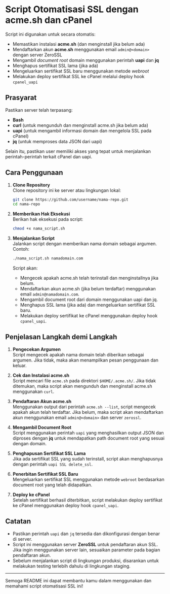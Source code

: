 # Script Otomatisasi SSL dengan acme.sh dan cPanel

Script ini digunakan untuk secara otomatis:
- Memastikan instalasi **acme.sh** (dan menginstall jika belum ada)
- Mendaftarkan akun **acme.sh** menggunakan email `admin@<domain>` dengan server ZeroSSL
- Mengambil *document root* domain menggunakan perintah **uapi** dan **jq**
- Menghapus sertifikat SSL lama (jika ada)
- Mengeluarkan sertifikat SSL baru menggunakan metode *webroot*
- Melakukan deploy sertifikat SSL ke cPanel melalui deploy hook `cpanel_uapi`

## Prasyarat

Pastikan server telah terpasang:
- **Bash**
- **curl** (untuk mengunduh dan menginstall acme.sh jika belum ada)
- **uapi** (untuk mengambil informasi domain dan mengelola SSL pada cPanel)
- **jq** (untuk memproses data JSON dari uapi)

Selain itu, pastikan user memiliki akses yang tepat untuk menjalankan perintah-perintah terkait cPanel dan uapi.

## Cara Penggunaan

1. **Clone Repository**  
   Clone repository ini ke server atau lingkungan lokal:
   ```bash
   git clone https://github.com/username/nama-repo.git
   cd nama-repo
   ```

2. **Memberikan Hak Eksekusi**  
   Berikan hak eksekusi pada script:
   ```bash
   chmod +x nama_script.sh
   ```

3. **Menjalankan Script**  
   Jalankan script dengan memberikan nama domain sebagai argumen.  
   Contoh:
   ```bash
   ./nama_script.sh namadomain.com
   ```

   Script akan:
   - Mengecek apakah acme.sh telah terinstall dan menginstallnya jika belum.
   - Mendaftarkan akun acme.sh (jika belum terdaftar) menggunakan email `admin@namadomain.com`.
   - Mengambil document root dari domain menggunakan uapi dan jq.
   - Menghapus SSL lama (jika ada) dan mengeluarkan sertifikat SSL baru.
   - Melakukan deploy sertifikat ke cPanel menggunakan deploy hook `cpanel_uapi`.

## Penjelasan Langkah demi Langkah

1. **Pengecekan Argumen**  
   Script mengecek apakah nama domain telah diberikan sebagai argumen. Jika tidak, maka akan menampilkan pesan penggunaan dan keluar.

2. **Cek dan Instalasi acme.sh**  
   Script mencari file `acme.sh` pada direktori `$HOME/.acme.sh/`. Jika tidak ditemukan, maka script akan mengunduh dan menginstall acme.sh menggunakan `curl`.

3. **Pendaftaran Akun acme.sh**  
   Menggunakan output dari perintah `acme.sh --list`, script mengecek apakah akun telah terdaftar. Jika belum, maka script akan mendaftarkan akun menggunakan email `admin@<domain>` dan server `zerossl`.

4. **Mengambil Document Root**  
   Script menggunakan perintah `uapi` yang menghasilkan output JSON dan diproses dengan **jq** untuk mendapatkan path document root yang sesuai dengan domain.

5. **Penghapusan Sertifikat SSL Lama**  
   Jika ada sertifikat SSL yang sudah terinstall, script akan menghapusnya dengan perintah `uapi SSL delete_ssl`.

6. **Penerbitan Sertifikat SSL Baru**  
   Mengeluarkan sertifikat SSL menggunakan metode `webroot` berdasarkan document root yang telah didapatkan.

7. **Deploy ke cPanel**  
   Setelah sertifikat berhasil diterbitkan, script melakukan deploy sertifikat ke cPanel menggunakan deploy hook `cpanel_uapi`.

## Catatan

- Pastikan perintah `uapi` dan `jq` tersedia dan dikonfigurasi dengan benar di server.
- Script ini menggunakan server **ZeroSSL** untuk pendaftaran akun SSL. Jika ingin menggunakan server lain, sesuaikan parameter pada bagian pendaftaran akun.
- Sebelum menjalankan script di lingkungan produksi, disarankan untuk melakukan testing terlebih dahulu di lingkungan staging.

---

Semoga README ini dapat membantu kamu dalam menggunakan dan memahami script otomatisasi SSL ini!